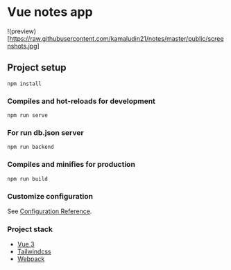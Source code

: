 # Vue notes app

!(preview)[https://raw.githubusercontent.com/kamaludin21/notes/master/public/screenshots.jpg]

## Project setup
```
npm install
```

### Compiles and hot-reloads for development
```
npm run serve
```

### For run db.json server

```
npm run backend
```

### Compiles and minifies for production
```
npm run build
```

### Customize configuration
See [Configuration Reference](https://cli.vuejs.org/config/).


### Project stack

- [Vue 3](https://v3.vuejs.org/)
- [Tailwindcss](https://tailwindcss.com/)
- [Webpack](https://webpack.js.org/)
